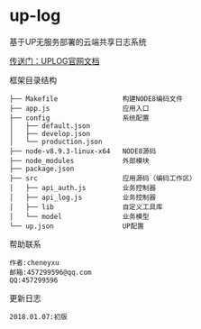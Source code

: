 # up-log
基于UP无服务部署的云端共享日志系统

[传送门：UPLOG官网文档](http://uplog.xserver.top)

框架目录结构
>
    ├── Makefile                构建NODE8编码文件
    ├── app.js                  应用入口
    ├── config                  系统配置
    │   ├── default.json
    │   ├── develop.json
    │   └── production.json
    ├── node-v8.9.3-linux-x64   NODE8源码
    ├── node_modules            外部模块
    ├── package.json
    ├── src                     应用源码（编码工作区）
    │   ├── api_auth.js         业务控制器
    │   ├── api_log.js          业务控制器
    │   ├── lib                 自定义工具库
    │   └── model               业务模型
    └── up.json                 UP配置

帮助联系
>
	作者:cheneyxu
	邮箱:457299596@qq.com
	QQ:457299596

更新日志
>
	2018.01.07:初版
